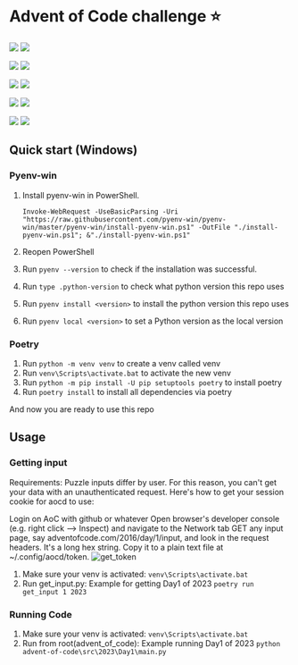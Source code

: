 # Advent of Code challenge ⭐️
![](https://img.shields.io/badge/2019_stars%20⭐-0-yellow)
![](https://img.shields.io/badge/2019_days%20completed-0-red)

![](https://img.shields.io/badge/2020_stars%20⭐-0-yellow)
![](https://img.shields.io/badge/2020_days%20completed-0-red)

![](https://img.shields.io/badge/2021_stars%20⭐-0-yellow)
![](https://img.shields.io/badge/2021_days%20completed-0-red)

![](https://img.shields.io/badge/2022_stars%20⭐-0-yellow)
![](https://img.shields.io/badge/2022_days%20completed-0-red)

![](https://img.shields.io/badge/2023_stars%20⭐-4-yellow)
![](https://img.shields.io/badge/2023_days%20completed-2-red)

## Quick start (Windows)

### Pyenv-win

1. Install pyenv-win in PowerShell.

   ```pwsh
   Invoke-WebRequest -UseBasicParsing -Uri "https://raw.githubusercontent.com/pyenv-win/pyenv-win/master/pyenv-win/install-pyenv-win.ps1" -OutFile "./install-pyenv-win.ps1"; &"./install-pyenv-win.ps1"
   ```
1. Reopen PowerShell
1. Run `pyenv --version` to check if the installation was successful.
1. Run `type .python-version` to check what python version this repo uses
1. Run `pyenv install <version>` to install the python version this repo uses
1. Run `pyenv local <version>` to set a Python version as the local version

### Poetry

1. Run `python -m venv venv` to create a venv called venv
1. Run `venv\Scripts\activate.bat` to activate the new venv
1. Run `python -m pip install -U pip setuptools poetry` to install poetry
1. Run `poetry install` to install all dependencies via poetry

And now you are ready to use this repo

## Usage
### Getting input
Requirements:
Puzzle inputs differ by user. For this reason, you can't get your data with an unauthenticated request. Here's how to get your session cookie for aocd to use:

Login on AoC with github or whatever
Open browser's developer console (e.g. right click --> Inspect) and navigate to the Network tab
GET any input page, say adventofcode.com/2016/day/1/input, and look in the request headers.
It's a long hex string. Copy it to a plain text file at ~/.config/aocd/token.
![get_token](https://github.com/reycardo/advent_of_code//blob/master/advent-of-code/docs/images/get_aocd_token.png?raw=true)

1. Make sure your venv is activated:
`venv\Scripts\activate.bat`
1. Run get_input.py:
   Example for getting Day1 of 2023
`poetry run get_input 1 2023`

### Running Code
1. Make sure your venv is activated:
`venv\Scripts\activate.bat`
1. Run from root(advent_of_code):
   Example running Day1 of 2023
`python advent-of-code\src\2023\Day1\main.py`
